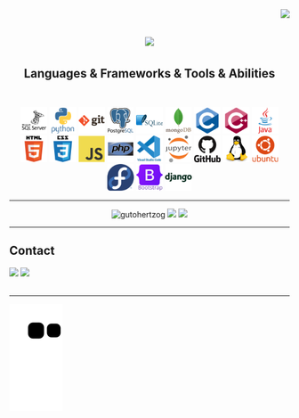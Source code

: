 <!-- ### Hi there 👋 -->

<!--
**gutohertzog/gutohertzog** is a ✨ _special_ ✨ repository because its `README.md` (this file) appears on your GitHub profile.

Here are some ideas to get you started:

- 🔭 I’m currently working on ...
- 🌱 I’m currently learning ...
- 👯 I’m looking to collaborate on ...
- 🤔 I’m looking for help with ...
- 💬 Ask me about ...
- 📫 How to reach me: ...
- 😄 Pronouns: ...
- ⚡ Fun fact: ...
-->

<img align="right" src="https://visitor-badge.laobi.icu/badge?page_id=gutohertzog.gutohertzog">

<h1 align="center">
    <a href="https://git.io/typing-svg">
        <img src="https://readme-typing-svg.herokuapp.com/?lines=Hello,+There!+👋;I'm+Guto+Hertzog!&center=true&size=30">
    </a>
</h1>

<h2 align="center">Languages & Frameworks & Tools & Abilities</h2>
<br>
<p align="center">
    <code><img tittle="SQLServer" height="48" src="images/microsoftsqlserver-plain-wordmark.svg"></code>
    <code><img tittle="Python" height="48" src="images/python-original-wordmark.svg"></code>
    <code><img tittle="Git" height="48" src="images/git-original-wordmark.svg"></code>
    <code><img tittle="PostgreSQL" height="48" src="images/postgresql-original-wordmark.svg"></code>
    <code><img tittle="SQLite" height="48" src="images/sqlite-original-wordmark.svg"></code>
    <code><img tittle="MongoDB" height="48" src="images/mongodb-original-wordmark.svg"></code>
    <code><img tittle="C" height="48" src="images/c-original.svg"></code>
    <code><img tittle="C++" height="48" src="images/cplusplus-original.svg"></code>
    <code><img tittle="Java" height="48" src="images/java-original-wordmark.svg"></code>
    <code><img tittle="HTML" height="48" src="images/html5-original-wordmark.svg"></code>
    <code><img tittle="CSS" height="48" src="images/css3-original-wordmark.svg"></code>
    <code><img tittle="JS" height="48" src="images/javascript-original.svg"></code>
    <code><img tittle="PHP" height="48" src="images/php-original.svg"></code>
    <code><img tittle="VSCode" height="48" src="images/vscode-original-wordmark.svg"></code>
    <code><img tittle="Jupyter" height="48" src="images/jupyter-original-wordmark.svg"></code>
    <code><img tittle="GitHub" height="48" src="images/github-original-wordmark.svg"></code>
    <code><img tittle="Linux" height="48" src="images/linux-original.svg"></code>
    <code><img tittle="Ubuntu" height="48" src="images/ubuntu-plain-wordmark.svg"></code>
    <code><img tittle="Fedora" height="48" src="images/fedora-original.svg"></code>
    <code><img tittle="Bootstrap" height="48" src="images/bootstrap-original-wordmark.svg"></code>
    <code><img tittle="Django" height="48" src="images/django-plain-wordmark.svg"></code>
</p>
<hr>

<p align="center">
    <img width=390 src="https://github-readme-streak-stats.herokuapp.com/?user=gutohertzog&theme=react&border=61dafb&hide_border=true" alt="gutohertzog" />
    <img width=390 src="https://github-readme-stats.vercel.app/api/top-langs/?username=gutohertzog&hide=html,css&title_color=61dafb&text_color=ffffff&icon_color=61dafb&bg_color=20232a&langs_count=8&layout=compact&border_color=61dafb&hide_border=true" />
    <img width=390 src="https://github-readme-stats.vercel.app/api?username=gutohertzog&show_icons=true&theme=react&border_color=61dafb&hide_border=true" />
</p>
<hr>

## Contact
<div>
    <a href="https://www.linkedin.com/in/augusto-hertzog/" target="_blank"><img src="https://img.shields.io/badge/-LinkedIn-%230077B5?style=for-the-badge&logo=linkedin&logoColor=white" target="_blank"></a>
    <a href="https://twitter.com/GutoHertzog" target="_blank"><img src="https://img.shields.io/badge/-Twitter-%23EA4335?style=for-the-badge&logo=twitter&logoColor=white" target="_blank"></a>
    <!-- <a href="mailto:@gmail.com"><img src="https://img.shields.io/badge/-Gmail-%23333?style=for-the-badge&logo=gmail&logoColor=white" target="_blank"></a> -->
    </br>
    </br>
</div>
<hr>

![Snake animation](https://github.com/gutohertzog/gutohertzog/blob/output/github-contribution-grid-snake.svg)
